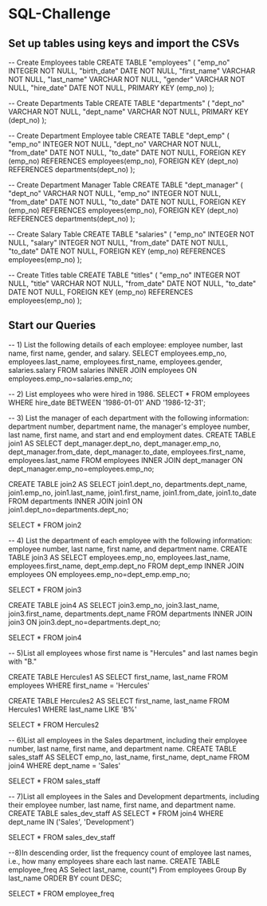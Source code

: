 # SQL-Challenge

## Set up tables using keys and import the CSVs

-- Create Employees table
CREATE TABLE "employees" (
    "emp_no" INTEGER   NOT NULL,
    "birth_date" DATE   NOT NULL,
    "first_name" VARCHAR   NOT NULL,
    "last_name" VARCHAR   NOT NULL,
    "gender" VARCHAR   NOT NULL,
    "hire_date" DATE   NOT NULL,
	PRIMARY KEY (emp_no)
);

-- Create Departments Table
CREATE TABLE "departments" (
	"dept_no" VARCHAR  NOT NULL,
	"dept_name" VARCHAR   NOT NULL,
	PRIMARY KEY (dept_no)
);

-- Create Department Employee table
CREATE TABLE "dept_emp" (
    "emp_no" INTEGER   NOT NULL,
    "dept_no" VARCHAR   NOT NULL,
    "from_date" DATE   NOT NULL,
    "to_date" DATE   NOT NULL,
    FOREIGN KEY (emp_no) REFERENCES employees(emp_no),
	FOREIGN KEY (dept_no) REFERENCES departments(dept_no)
);

-- Create Department Manager Table
CREATE TABLE "dept_manager" (
    "dept_no" VARCHAR   NOT NULL,
    "emp_no" INTEGER   NOT NULL,
    "from_date" DATE   NOT NULL,
    "to_date" DATE   NOT NULL,
	FOREIGN KEY (emp_no) REFERENCES employees(emp_no),
	FOREIGN KEY (dept_no) REFERENCES departments(dept_no)
);

-- Create Salary Table
CREATE TABLE "salaries" (
    "emp_no" INTEGER   NOT NULL,
    "salary" INTEGER   NOT NULL,
    "from_date" DATE   NOT NULL,
    "to_date" DATE   NOT NULL,
	FOREIGN KEY (emp_no) REFERENCES employees(emp_no)
);

-- Create Titles table
CREATE TABLE "titles" (
    "emp_no" INTEGER   NOT NULL,
    "title" VARCHAR   NOT NULL,
    "from_date" DATE   NOT NULL,
    "to_date" DATE   NOT NULL,
	FOREIGN KEY (emp_no) REFERENCES employees(emp_no)
);

## Start our Queries

-- 1) List the following details of each employee: employee number, last name, first name, gender, and salary.
SELECT employees.emp_no, employees.last_name, employees.first_name, employees.gender, salaries.salary
FROM salaries
INNER JOIN employees ON
employees.emp_no=salaries.emp_no;



-- 2) List employees who were hired in 1986.
SELECT * 
FROM employees 
WHERE hire_date BETWEEN '1986-01-01' AND '1986-12-31';

-- 3) List the manager of each department with the following information: department number, department name, the manager's employee number, last name, first name, and start and end employment dates.
CREATE TABLE join1 AS
SELECT dept_manager.dept_no, dept_manager.emp_no, dept_manager.from_date, dept_manager.to_date, employees.first_name, employees.last_name
FROM employees
INNER JOIN dept_manager ON
dept_manager.emp_no=employees.emp_no;

CREATE TABLE join2 AS
SELECT join1.dept_no, departments.dept_name, join1.emp_no, join1.last_name, join1.first_name, join1.from_date, join1.to_date
FROM departments
INNER JOIN join1 ON
join1.dept_no=departments.dept_no;

SELECT * FROM join2

-- 4) List the department of each employee with the following information: employee number, last name, first name, and department name.
CREATE TABLE join3 AS
SELECT employees.emp_no, employees.last_name, employees.first_name, dept_emp.dept_no
FROM dept_emp
INNER JOIN employees ON
employees.emp_no=dept_emp.emp_no;

SELECT * FROM join3

CREATE TABLE join4 AS
SELECT join3.emp_no, join3.last_name, join3.first_name, departments.dept_name
FROM departments
INNER JOIN join3 ON
join3.dept_no=departments.dept_no;

SELECT * FROM join4

-- 5)List all employees whose first name is "Hercules" and last names begin with "B."

CREATE TABLE Hercules1 AS
SELECT first_name, last_name
FROM employees 
WHERE first_name = 'Hercules' 

CREATE TABLE Hercules2 AS
SELECT first_name, last_name
FROM Hercules1
WHERE last_name LIKE 'B%'

SELECT * FROM Hercules2

-- 6)List all employees in the Sales department, including their employee number, last name, first name, and department name.
CREATE TABLE sales_staff AS
SELECT emp_no, last_name, first_name, dept_name
FROM join4 
WHERE dept_name = 'Sales' 

SELECT * FROM sales_staff

-- 7)List all employees in the Sales and Development departments, including their employee number, last name, first name, and department name.
CREATE TABLE sales_dev_staff AS
SELECT * FROM join4
WHERE dept_name IN ('Sales', 'Development')

SELECT * FROM sales_dev_staff

--8)In descending order, list the frequency count of employee last names, i.e., how many employees share each last name.
CREATE TABLE employee_freq AS
 Select last_name, count(*)
 From employees
 Group By last_name
 ORDER BY count DESC;
 
 SELECT * FROM employee_freq


